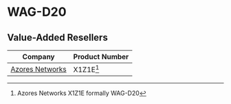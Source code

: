 # WAG-D20

## Value-Added Resellers

| Company                                        | Product Number |
| ---------------------------------------------- | -------------- |
| [Azores Networks](https://azoresnetworks.com/) | X1Z1E[^1]      |

[^1]: Azores Networks X1Z1E formally WAG-D20
